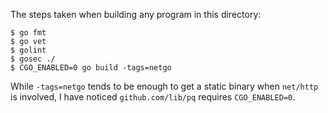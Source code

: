 The steps taken when building any program in this directory:
```
$ go fmt
$ go vet
$ golint
$ gosec ./
$ CGO_ENABLED=0 go build -tags=netgo
```

While `-tags=netgo` tends to be enough to get a static binary when `net/http`
is involved, I have noticed `github.com/lib/pq` requires `CGO_ENABLED=0`.

